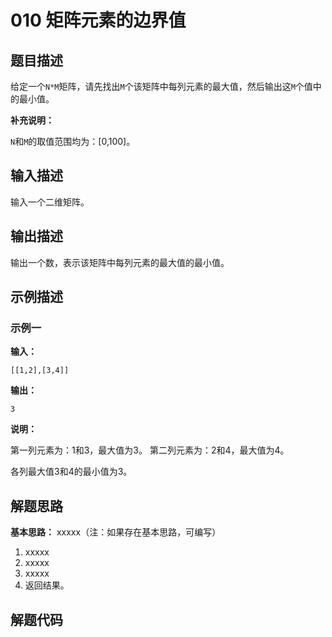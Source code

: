 # 010 矩阵元素的边界值

## 题目描述

给定一个`N*M`矩阵，请先找出`M`个该矩阵中每列元素的最大值，然后输出这`M`个值中的最小值。

**补充说明：**

`N`和`M`的取值范围均为：[0,100]。

## 输入描述

输入一个二维矩阵。

## 输出描述

输出一个数，表示该矩阵中每列元素的最大值的最小值。

## 示例描述

### 示例一

**输入：**
```text
[[1,2],[3,4]]
```

**输出：**
```text
3
```

**说明：**  

第一列元素为：1和3，最大值为3。
第二列元素为：2和4，最大值为4。

各列最大值3和4的最小值为3。

## 解题思路

**基本思路：** xxxxx（注：如果存在基本思路，可编写）
1. xxxxx
2. xxxxx
3. xxxxx
4. 返回结果。

## 解题代码